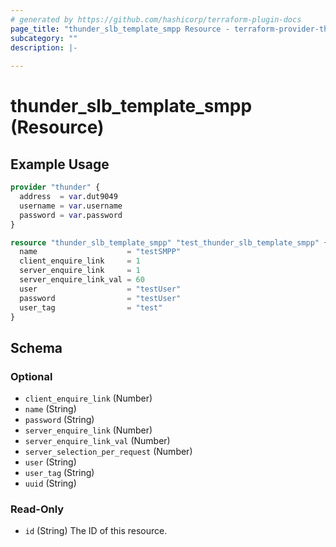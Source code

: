 ```yaml
---
# generated by https://github.com/hashicorp/terraform-plugin-docs
page_title: "thunder_slb_template_smpp Resource - terraform-provider-thunder"
subcategory: ""
description: |-
  
---
```


# thunder_slb_template_smpp (Resource)



## Example Usage

```terraform
provider "thunder" {
  address  = var.dut9049
  username = var.username
  password = var.password
}

resource "thunder_slb_template_smpp" "test_thunder_slb_template_smpp" {
  name                    = "testSMPP"
  client_enquire_link     = 1
  server_enquire_link     = 1
  server_enquire_link_val = 60
  user                    = "testUser"
  password                = "testUser"
  user_tag                = "test"
}
```

<!-- schema generated by tfplugindocs -->
## Schema

### Optional

- `client_enquire_link` (Number)
- `name` (String)
- `password` (String)
- `server_enquire_link` (Number)
- `server_enquire_link_val` (Number)
- `server_selection_per_request` (Number)
- `user` (String)
- `user_tag` (String)
- `uuid` (String)

### Read-Only

- `id` (String) The ID of this resource.


